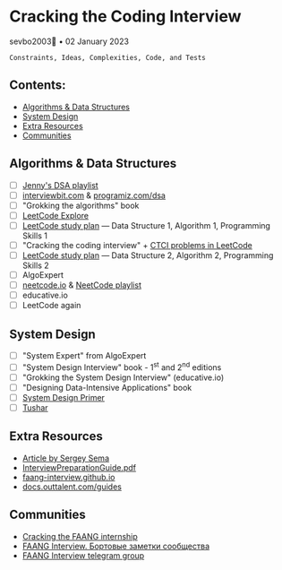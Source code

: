 # Cracking the Coding Interview 

sevbo2003🚀 • 02 January 2023

```
Constraints, Ideas, Complexities, Code, and Tests
```

## Contents:
- [Algorithms & Data Structures](#algorithms-&-data-structures)
- [System Design](#system-design)
- [Extra Resources](#extra-resources)
- [Communities](#communities)

## Algorithms & Data Structures
- [ ] [Jenny's DSA playlist](https://www.youtube.com/playlist?list=PLdo5W4Nhv31bbKJzrsKfMpo_grxuLl8LU)
- [ ] [interviewbit.com](https://www.interviewbit.com/courses/programming/) & [programiz.com/dsa](https://www.programiz.com/dsa)
- [ ] "Grokking the algorithms" book
- [ ] [LeetCode Explore](https://leetcode.com/explore/)
- [ ] [LeetCode study plan](https://leetcode.com/study-plan/) — Data Structure 1, Algorithm 1, Programming Skills 1
- [ ] "Cracking the coding interview" + [CTCI problems in LeetCode](https://leetcode.com/discuss/general-discussion/1152824/cracking-the-coding-interview-6th-edition-in-leetcode)
- [ ] [LeetCode study plan](https://leetcode.com/study-plan/) — Data Structure 2, Algorithm 2, Programming Skills 2
- [ ] AlgoExpert 
- [ ] [neetcode.io](https://neetcode.io/) & [NeetCode playlist](https://www.youtube.com/c/NeetCode/playlists)
- [ ] educative.io
- [ ] LeetCode again

## System Design
- [ ] "System Expert" from AlgoExpert
- [ ] "System Design Interview" book - 1<sup>st</sup> and 2<sup>nd</sup> editions
- [ ] "Grokking the System Design Interview" (educative.io)
- [ ] "Designing Data-Intensive Applications" book
- [ ] [System Design Primer](https://github.com/donnemartin/system-design-primer)
- [ ] [Tushar](https://www.youtube.com/user/tusharroy2525/playlists)

## Extra Resources
- [Article by Sergey Sema](https://dou.ua/lenta/articles/google-interview/)
- [InterviewPreparationGuide.pdf](http://larrr.com/wp-content/uploads/2016/10/InterviewPreparationGuide.pdf)
- [faang-interview.github.io](https://faang-interview.github.io/)
- [docs.outtalent.com/guides](https://docs.outtalent.com/guides)

## Communities
- [Cracking the FAANG internship](https://gist.github.com/kwojcicki/fe916e8a12dd2abea68d772d740daf29)
- [FAANG Interview. Бортовые заметки сообщества](https://docs.google.com/document/d/1RKzJA7UHj3UKMFxK4Bluy-gB7Sf2fk0mUlCPs76Z07k/edit#)
- [FAANG Interview telegram group](https://t.me/FaangInterview)
